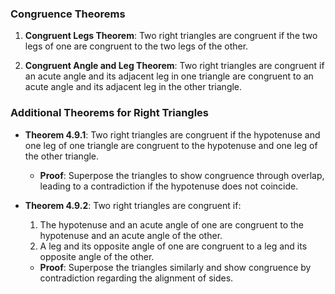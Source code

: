 ### **Congruence Theorems**

1. **Congruent Legs Theorem**: Two right triangles are congruent if the two legs of one are congruent to the two legs of the other.
    
2. **Congruent Angle and Leg Theorem**: Two right triangles are congruent if an acute angle and its adjacent leg in one triangle are congruent to an acute angle and its adjacent leg in the other triangle.
    

### **Additional Theorems for Right Triangles**

- **Theorem 4.9.1**: Two right triangles are congruent if the hypotenuse and one leg of one triangle are congruent to the hypotenuse and one leg of the other triangle.
    
    - **Proof**: Superpose the triangles to show congruence through overlap, leading to a contradiction if the hypotenuse does not coincide.
- **Theorem 4.9.2**: Two right triangles are congruent if:
    
    1. The hypotenuse and an acute angle of one are congruent to the hypotenuse and an acute angle of the other.
    2. A leg and its opposite angle of one are congruent to a leg and its opposite angle of the other.
    
    - **Proof**: Superpose the triangles similarly and show congruence by contradiction regarding the alignment of sides.